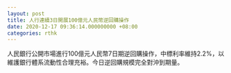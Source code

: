 ```yaml
---
layout: post
title: 人行連續3日開展100億元人民幣逆回購操作
date: 2020-12-17 09:36:14.000000000 +08:00
categories: rthk
---
```


人民銀行公開市場進行100億元人民幣7日期逆回購操作，中標利率維持2.2%，以維護銀行體系流動性合理充裕。今日逆回購規模完全對沖到期量。
